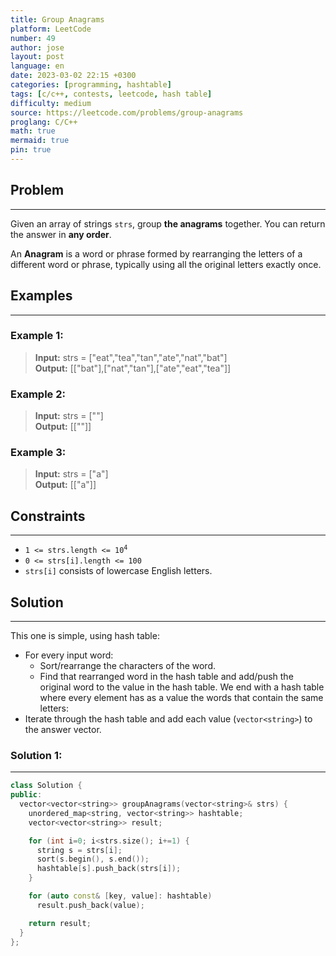 ```yaml
---
title: Group Anagrams
platform: LeetCode
number: 49
author: jose
layout: post
language: en
date: 2023-03-02 22:15 +0300
categories: [programming, hashtable]
tags: [c/c++, contests, leetcode, hash table]
difficulty: medium
source: https://leetcode.com/problems/group-anagrams
proglang: C/C++
math: true
mermaid: true
pin: true
---
```

## Problem
---
Given an array of strings `strs`, group **the anagrams** together. You can return the answer in **any order**.  

An **Anagram** is a word or phrase formed by rearranging the letters of a different word or phrase, typically using all the original letters exactly once.  

## Examples
---
### **Example 1:**  
>**Input:** strs = ["eat","tea","tan","ate","nat","bat"]  
>**Output:** [["bat"],["nat","tan"],["ate","eat","tea"]]

### **Example 2:**  
>**Input:** strs = [""]  
>**Output:** [[""]]

### **Example 3:**  
>**Input:** strs = ["a"]  
>**Output:** [["a"]]

## Constraints
---
- <code>1 <= strs.length <= 10<sup>4</sup></code>
- <code>0 <= strs[i].length <= 100</code>
- `strs[i]` consists of lowercase English letters.

## Solution
---
This one is simple, using hash table:
  - For every input word:
    - Sort/rearrange the characters of the word.
    - Find that rearranged word in the hash table and add/push the original word to the value in the hash table.
We end with a hash table where every element has as a value the words that contain the same letters:
  - Iterate through the hash table and add each value (`vector<string>`) to the answer vector.

### Solution 1:
---
```c++
class Solution {
public:
  vector<vector<string>> groupAnagrams(vector<string>& strs) {
    unordered_map<string, vector<string>> hashtable;
    vector<vector<string>> result;

    for (int i=0; i<strs.size(); i+=1) {
      string s = strs[i];
      sort(s.begin(), s.end());
      hashtable[s].push_back(strs[i]);
    }

    for (auto const& [key, value]: hashtable)
      result.push_back(value);

    return result;
  }
};
```
